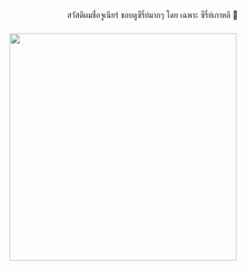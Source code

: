 <p align="center">สวัสดีผมชื่อจูเนียร์ ชอบดูซีรี่ย์มากๆ โดย เฉพาะ ซีรี่ย์เกาหลี 👋</p>

### <img align="center" src="https://media3.giphy.com/media/l3fZBHqfuBw1mmDGE/giphy.gif" width="400">
